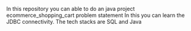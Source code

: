 In this repository you can able to do an java project ecommerce_shopping_cart problem statement 
In this you can learn the JDBC connectivity.
The tech stacks are SQL and Java
